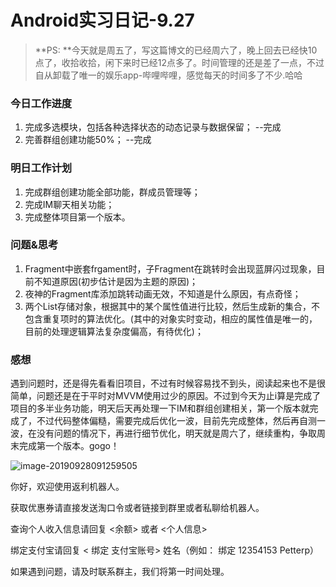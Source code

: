 # Android实习日记-9.27

> **PS: **今天就是周五了，写这篇博文的已经周六了，晚上回去已经快10点了，收拾收拾，闲下来时已经12点多了。时间管理的还是差了一点，不过自从卸载了唯一的娱乐app-哔哩哔哩，感觉每天的时间多了不少.哈哈

### 今日工作进度

1. 完成多选模块，包括各种选择状态的动态记录与数据保留；  --完成
2. 完善群组创建功能50%； --完成

### 明日工作计划

1. 完成群组创建功能全部功能，群成员管理等；
2. 完成IM聊天相关功能；
3. 完成整体项目第一个版本。

### 问题&思考

1. Fragment中嵌套frgament时，子Fragment在跳转时会出现蓝屏闪过现象，目前不知道原因(初步估计是因为主题的原因)；
2. 夜神的Fragment库添加跳转动画无效，不知道是什么原因，有点奇怪；
3. 两个List存储对象，根据其中的某个属性值进行比较，然后生成新的集合，不包含重复项时的算法优化。(其中的对象实时变动，相应的属性值是唯一的，目前的处理逻辑算法复杂度偏高，有待优化)；

### 感想

遇到问题时，还是得先看看旧项目，不过有时候容易找不到头，阅读起来也不是很简单，问题还是在于平时对MVVM使用过少的原因。不过到今天为止i算是完成了项目的多半业务功能，明天后天再处理一下IM和群组创建相关，第一个版本就完成了，不过代码整体偏糙，需要完成后优化一波，目前先完成整体，然后再自测一波，在没有问题的情况下，再进行细节优化，明天就是周六了，继续重构，争取周末完成第一个版本。gogo！



![image-20190928091259505](https://tva1.sinaimg.cn/large/006y8mN6ly1g7eyoseil5j30yc0degnp.jpg)



你好，欢迎使用返利机器人。

获取优惠券请直接发送淘口令或者链接到群里或者私聊给机器人。

查询个人收入信息请回复   <余额> 或者 <个人信息>

绑定支付宝请回复  < 绑定 支付宝账号> 姓名（例如：  绑定 12354153 Petterp）

如果遇到问题，请及时联系群主，我们将第一时间处理。

